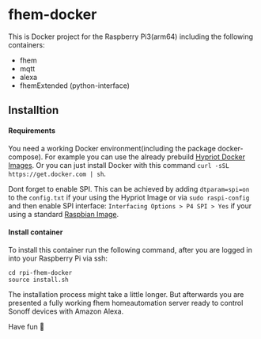 # fhem-docker
This is Docker project for the Raspberry Pi3(arm64) including the following containers:
 - fhem
 - mqtt
 - alexa 
 - fhemExtended (python-interface)

## Installtion
#### Requirements
You need a working Docker environment(including the package docker-compose). For example you can use the already prebuild [Hypriot Docker Images](https://blog.hypriot.com/downloads/). 
Or you can just install Docker with this command `curl -sSL https://get.docker.com | sh`.

Dont forget to enable SPI. This can be achieved by adding `dtparam=spi=on` to the `config.txt` if your using the Hypriot Image or via `sudo raspi-config` and then enable SPI interface: `Interfacing Options > P4 SPI > Yes` if your using a standard [Raspbian Image](https://www.raspberrypi.org/downloads/raspbian/).

#### Install container
To install this container run the following command, after you are logged in into your Raspberry Pi via ssh:
```
cd rpi-fhem-docker
source install.sh
```
The installation process might take a little longer. But afterwards you are presented a fully working fhem homeautomation server ready to control Sonoff devices with Amazon Alexa.

Have fun 🙂
